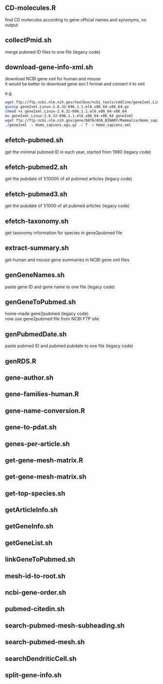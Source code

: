 ## CD-molecules.R
find CD molecules according to gene official names and synonyms, no output

## collectPmid.sh
merge pubmed ID files to one file (legacy code)

## download-gene-info-xml.sh
download NCBI gene xml for human and mouse<br/>
it would be better to download gene asn.1 format and convert it to xml

e.g.
```bash
wget ftp://ftp.ncbi.nlm.nih.gov/toolbox/ncbi_tools/cmdline/gene2xml.Linux-2.6.32-696.1.1.el6.x86_64-x86_64.gz
gunzip gene2xml.Linux-2.6.32-696.1.1.el6.x86_64-x86_64.gz
chmod +x gene2xml.Linux-2.6.32-696.1.1.el6.x86_64-x86_64
mv gene2xml.Linux-2.6.32-696.1.1.el6.x86_64-x86_64 gene2xml
wget ftp://ftp.ncbi.nlm.nih.gov/gene/DATA/ASN_BINARY/Mammalia/Homo_sapiens.ags.gz
./gene2xml -i Homo_sapiens.ags.gz -c T -o Homo_sapiens.xml
```

## efetch-pubmed.sh
get the minimal pubmed ID in each year, started from 1990 (legacy code)

## efetch-pubmed2.sh
get the pubdate of 1/10000 of all pubmed articles (legacy code)

## efetch-pubmed3.sh
get the pubdate of 1/1000 of all pubmed articles (legacy code)

## efetch-taxonomy.sh
get taxonomy information for species in gene2pubmed file

## extract-summary.sh
get human and mouse gene summaries in NCBI gene xml files

## genGeneNames.sh
paste gene ID and gene name to one file (legacy code)

## genGeneToPubmed.sh
home-made gene2pubmed (legacy code)<br/>
now use gene2pubmed file from NCBI FTP site

## genPubmedDate.sh
paste pubmed ID and pubmed pubdate to one file (legacy code)

## genRDS.R
## gene-author.sh
## gene-families-human.R
## gene-name-conversion.R
## gene-to-pdat.sh
## genes-per-article.sh
## get-gene-mesh-matrix.R
## get-gene-mesh-matrix.sh
## get-top-species.sh
## getArticleInfo.sh
## getGeneInfo.sh
## getGeneList.sh
## linkGeneToPubmed.sh
## mesh-id-to-root.sh
## ncbi-gene-order.sh
## pubmed-citedin.sh
## search-pubmed-mesh-subheading.sh
## search-pubmed-mesh.sh
## searchDendriticCell.sh
## split-gene-info.sh

